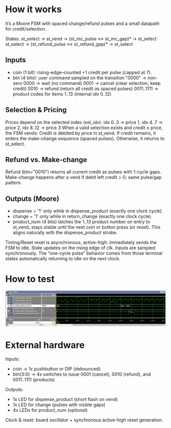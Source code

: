 <!---

This file is used to generate your project datasheet. Please fill in the information below and delete any unused
sections.

You can also include images in this folder and reference them in the markdown. Each image must be less than
512 kb in size, and the combined size of all images must be less than 1 MB.
-->

# How it works

It’s a Moore FSM with spaced change/refund pulses and a small datapath for credit/selection.

States:
st_select → st_vend → (st_mc_pulse ↔ st_mc_gap)* → st_select
st_select → (st_refund_pulse ↔ st_refund_gap)* → st_select

## Inputs  
- coin (1 bit): rising-edge–counted +1 credit per pulse (capped at 7).
- btn (4 bits): user command sampled on the transition "0000" → non-zero
                0000 → wait (no command)
                0001 → cancel (clear selection, keep credit)
                0010 → refund (return all credit as spaced pulses)
                0011..1111 → product codes for items 1..13 (internal idx 0..12)

## Selection & Pricing

Prices depend on the selected index (sel_idx): idx 0..3 → price 1, idx 4..7 → price 2, idx 8..12 → price 3
When a valid selection exists and credit ≥ price, the FSM vends: Credit is debited by price in st_vend. If credit remains, it enters the make-change sequence (spaced pulses). Otherwise, it returns to st_select.

## Refund vs. Make-change
Refund (btn="0010") returns all current credit as pulses with 1-cycle gaps. Make-change happens after a vend if debit left credit > 0; same pulse/gap pattern.


## Outputs (Moore) 
- dispense = '1' only while in dispense_product (exactly one clock cycle). 
- change = '1' only while in return_change (exactly one clock cycle).
- product_num (4 bits) latches the 1..13 product number on entry to st_vend, stays stable until the next coin or button press (or reset). This aligns naturally with the dispense_product strobe.
  
Timing/Reset reset is asynchronous, active-high: immediately sends the FSM to idle. State updates on the rising edge of clk. Inputs are sampled synchronously. The “one-cycle pulse” behavior comes from those terminal states automatically returning to idle on the next clock.

# How to test
<img src="case 1.png" width="840" alt="Scenario 1">

# External hardware

Inputs:
- coin → 1x pushbutton or DIP (debounced)
- btn(3:0) → 4x switches to issue 0001 (cancel), 0010 (refund), and 0011..1111 (products)

Outputs:
- 1x LED for dispense_product (short flash on vend)
- 1x LED for change (pulses with visible gaps)
- 4x LEDs for product_num (optional)

Clock & reset: board oscillator + synchronous active-high reset generation.
